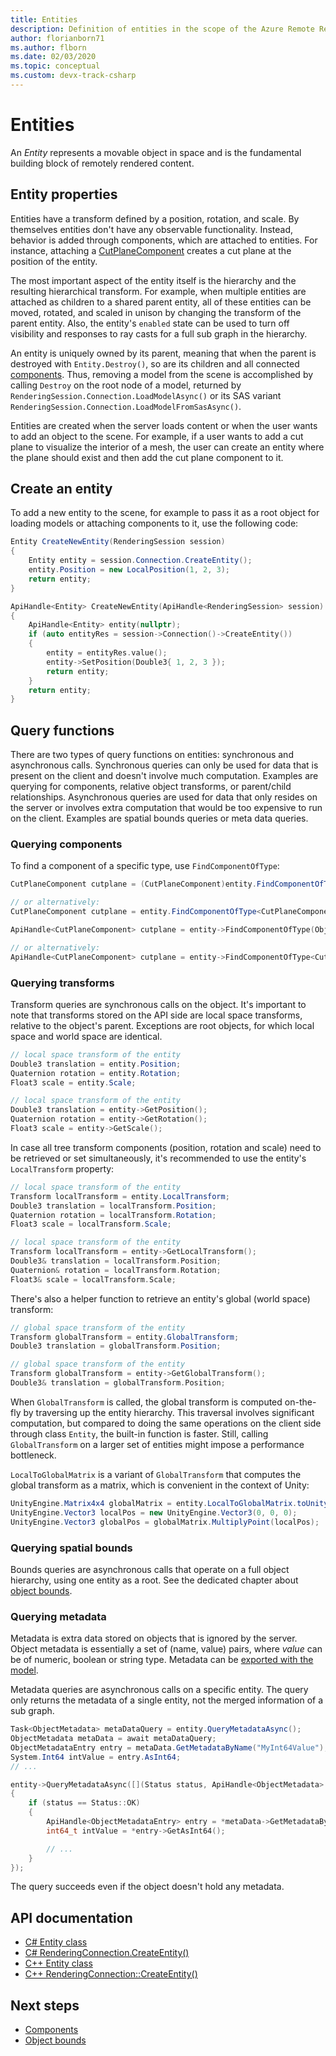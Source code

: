 ```yaml
---
title: Entities
description: Definition of entities in the scope of the Azure Remote Rendering API
author: florianborn71
ms.author: flborn
ms.date: 02/03/2020
ms.topic: conceptual
ms.custom: devx-track-csharp
---
```


# Entities

An *Entity* represents a movable object in space and is the fundamental building block of remotely rendered content.

## Entity properties

Entities have a transform defined by a position, rotation, and scale. By themselves entities don't have any observable functionality. Instead, behavior is added through components, which are attached to entities. For instance, attaching a [CutPlaneComponent](../overview/features/cut-planes.md) creates a cut plane at the position of the entity.

The most important aspect of the entity itself is the hierarchy and the resulting hierarchical transform. For example, when multiple entities are attached as children to a shared parent entity, all of these entities can be moved, rotated, and scaled in unison by changing the transform of the parent entity. Also, the entity's `enabled` state can be used to turn off visibility and responses to ray casts for a full sub graph in the hierarchy.

An entity is uniquely owned by its parent, meaning that when the parent is destroyed with `Entity.Destroy()`, so are its children and all connected [components](components.md). Thus, removing a model from the scene is accomplished by calling `Destroy` on the root node of a model, returned by `RenderingSession.Connection.LoadModelAsync()` or its SAS variant `RenderingSession.Connection.LoadModelFromSasAsync()`.

Entities are created when the server loads content or when the user wants to add an object to the scene. For example, if a user wants to add a cut plane to visualize the interior of a mesh, the user can create an entity where the plane should exist and then add the cut plane component to it.

## Create an entity

To add a new entity to the scene, for example to pass it as a root object for loading models or attaching components to it, use the following code:

```cs
Entity CreateNewEntity(RenderingSession session)
{
    Entity entity = session.Connection.CreateEntity();
    entity.Position = new LocalPosition(1, 2, 3);
    return entity;
}
```

```cpp
ApiHandle<Entity> CreateNewEntity(ApiHandle<RenderingSession> session)
{
    ApiHandle<Entity> entity(nullptr);
    if (auto entityRes = session->Connection()->CreateEntity())
    {
        entity = entityRes.value();
        entity->SetPosition(Double3{ 1, 2, 3 });
        return entity;
    }
    return entity;
}
```

## Query functions

There are two types of query functions on entities: synchronous and asynchronous calls. Synchronous queries can only be used for data that is present on the client and doesn't involve much computation. Examples are querying for components, relative object transforms, or parent/child relationships. Asynchronous queries are used for data that only resides on the server or involves extra computation that would be too expensive to run on the client. Examples are spatial bounds queries or meta data queries.

### Querying components

To find a component of a specific type, use `FindComponentOfType`:

```cs
CutPlaneComponent cutplane = (CutPlaneComponent)entity.FindComponentOfType(ObjectType.CutPlaneComponent);

// or alternatively:
CutPlaneComponent cutplane = entity.FindComponentOfType<CutPlaneComponent>();
```

```cpp
ApiHandle<CutPlaneComponent> cutplane = entity->FindComponentOfType(ObjectType::CutPlaneComponent)->as<CutPlaneComponent>();

// or alternatively:
ApiHandle<CutPlaneComponent> cutplane = entity->FindComponentOfType<CutPlaneComponent>();
```

### Querying transforms

Transform queries are synchronous calls on the object. It's important to note that transforms stored on the API side are local space transforms, relative to the object's parent. Exceptions are root objects, for which local space and world space are identical.

```cs
// local space transform of the entity
Double3 translation = entity.Position;
Quaternion rotation = entity.Rotation;
Float3 scale = entity.Scale;
```

```cpp
// local space transform of the entity
Double3 translation = entity->GetPosition();
Quaternion rotation = entity->GetRotation();
Float3 scale = entity->GetScale();
```

In case all tree transform components (position, rotation and scale) need to be retrieved or set simultaneously, it's recommended to use the entity's `LocalTransform` property:

```cs
// local space transform of the entity
Transform localTransform = entity.LocalTransform;
Double3 translation = localTransform.Position;
Quaternion rotation = localTransform.Rotation;
Float3 scale = localTransform.Scale;
```

```cpp
// local space transform of the entity
Transform localTransform = entity->GetLocalTransform();
Double3& translation = localTransform.Position;
Quaternion& rotation = localTransform.Rotation;
Float3& scale = localTransform.Scale;
```

There's also a helper function to retrieve an entity's global (world space) transform:

```cs
// global space transform of the entity
Transform globalTransform = entity.GlobalTransform;
Double3 translation = globalTransform.Position;
```

```cpp
// global space transform of the entity
Transform globalTransform = entity->GetGlobalTransform();
Double3& translation = globalTransform.Position;
```

When `GlobalTransform` is called, the global transform is computed on-the-fly by traversing up the entity hierarchy. This traversal involves significant computation, but compared to doing the same operations on the client side through class `Entity`, the built-in function is faster. Still, calling `GlobalTransform` on a larger set of entities might impose a performance bottleneck.

`LocalToGlobalMatrix` is a variant of `GlobalTransform` that computes the global transform as a matrix, which is convenient in the context of Unity:

```cs
UnityEngine.Matrix4x4 globalMatrix = entity.LocalToGlobalMatrix.toUnity();
UnityEngine.Vector3 localPos = new UnityEngine.Vector3(0, 0, 0);
UnityEngine.Vector3 globalPos = globalMatrix.MultiplyPoint(localPos);

```

### Querying spatial bounds

Bounds queries are asynchronous calls that operate on a full object hierarchy, using one entity as a root. See the dedicated chapter about [object bounds](object-bounds.md).

### Querying metadata

Metadata is extra data stored on objects that is ignored by the server. Object metadata is essentially a set of (name, value) pairs, where _value_ can be of numeric, boolean or string type. Metadata can be [exported with the model](../how-tos/conversion/configure-model-conversion.md#node-metadata).

Metadata queries are asynchronous calls on a specific entity. The query only returns the metadata of a single entity, not the merged information of a sub graph.

```cs
Task<ObjectMetadata> metaDataQuery = entity.QueryMetadataAsync();
ObjectMetadata metaData = await metaDataQuery;
ObjectMetadataEntry entry = metaData.GetMetadataByName("MyInt64Value");
System.Int64 intValue = entry.AsInt64;
// ...
```

```cpp
entity->QueryMetadataAsync([](Status status, ApiHandle<ObjectMetadata> metaData) 
{
    if (status == Status::OK)
    {
        ApiHandle<ObjectMetadataEntry> entry = *metaData->GetMetadataByName("MyInt64Value");
        int64_t intValue = *entry->GetAsInt64();

        // ...
    }
});
```

The query succeeds even if the object doesn't hold any metadata.

## API documentation

* [C# Entity class](/dotnet/api/microsoft.azure.remoterendering.entity)
* [C# RenderingConnection.CreateEntity()](/dotnet/api/microsoft.azure.remoterendering.renderingconnection.createentity)
* [C++ Entity class](/cpp/api/remote-rendering/entity)
* [C++ RenderingConnection::CreateEntity()](/cpp/api/remote-rendering/renderingconnection#createentity)

## Next steps

* [Components](components.md)
* [Object bounds](object-bounds.md)